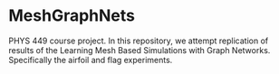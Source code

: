 # MeshGraphNets
PHYS 449 course project. In this repository, we attempt replication of results of the Learning Mesh Based Simulations with Graph Networks. Specifically the airfoil and flag experiments.

